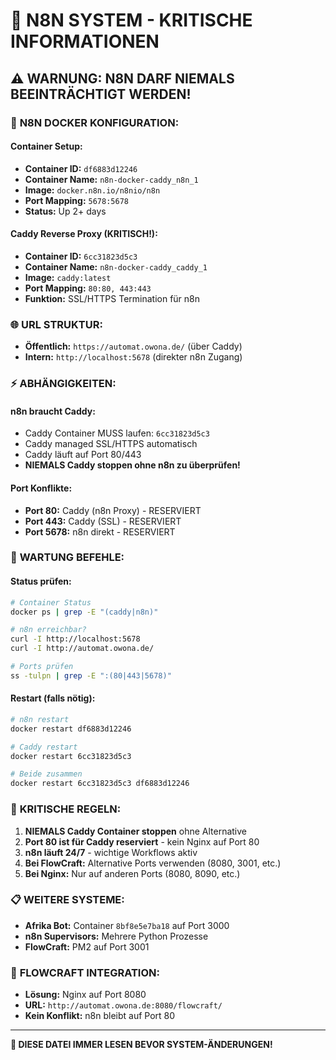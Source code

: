 # 🚨 N8N SYSTEM - KRITISCHE INFORMATIONEN

## ⚠️ **WARNUNG: N8N DARF NIEMALS BEEINTRÄCHTIGT WERDEN!**

### 🐳 **N8N DOCKER KONFIGURATION:**

#### **Container Setup:**
- **Container ID:** `df6883d12246`
- **Container Name:** `n8n-docker-caddy_n8n_1`
- **Image:** `docker.n8n.io/n8nio/n8n`
- **Port Mapping:** `5678:5678`
- **Status:** Up 2+ days

#### **Caddy Reverse Proxy (KRITISCH!):**
- **Container ID:** `6cc31823d5c3`
- **Container Name:** `n8n-docker-caddy_caddy_1`
- **Image:** `caddy:latest`
- **Port Mapping:** `80:80, 443:443`
- **Funktion:** SSL/HTTPS Termination für n8n

### 🌐 **URL STRUKTUR:**
- **Öffentlich:** `https://automat.owona.de/` (über Caddy)
- **Intern:** `http://localhost:5678` (direkter n8n Zugang)

### ⚡ **ABHÄNGIGKEITEN:**

#### **n8n braucht Caddy:**
- Caddy Container MUSS laufen: `6cc31823d5c3`
- Caddy managed SSL/HTTPS automatisch
- Caddy läuft auf Port 80/443
- **NIEMALS Caddy stoppen ohne n8n zu überprüfen!**

#### **Port Konflikte:**
- **Port 80:** Caddy (n8n Proxy) - RESERVIERT
- **Port 443:** Caddy (SSL) - RESERVIERT  
- **Port 5678:** n8n direkt - RESERVIERT

### 🔧 **WARTUNG BEFEHLE:**

#### **Status prüfen:**
```bash
# Container Status
docker ps | grep -E "(caddy|n8n)"

# n8n erreichbar?
curl -I http://localhost:5678
curl -I http://automat.owona.de/

# Ports prüfen
ss -tulpn | grep -E ":(80|443|5678)"
```

#### **Restart (falls nötig):**
```bash
# n8n restart
docker restart df6883d12246

# Caddy restart
docker restart 6cc31823d5c3

# Beide zusammen
docker restart 6cc31823d5c3 df6883d12246
```

### 🚨 **KRITISCHE REGELN:**

1. **NIEMALS Caddy Container stoppen** ohne Alternative
2. **Port 80 ist für Caddy reserviert** - kein Nginx auf Port 80
3. **n8n läuft 24/7** - wichtige Workflows aktiv
4. **Bei FlowCraft:** Alternative Ports verwenden (8080, 3001, etc.)
5. **Bei Nginx:** Nur auf anderen Ports (8080, 8090, etc.)

### 📋 **WEITERE SYSTEME:**
- **Afrika Bot:** Container `8bf8e5e7ba18` auf Port 3000
- **n8n Supervisors:** Mehrere Python Prozesse
- **FlowCraft:** PM2 auf Port 3001

### 🎯 **FLOWCRAFT INTEGRATION:**
- **Lösung:** Nginx auf Port 8080
- **URL:** `http://automat.owona.de:8080/flowcraft/`
- **Kein Konflikt:** n8n bleibt auf Port 80

---
**📍 DIESE DATEI IMMER LESEN BEVOR SYSTEM-ÄNDERUNGEN!**

